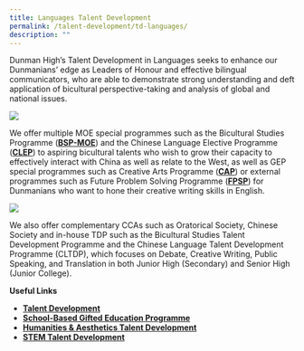 ```yaml
---
title: Languages Talent Development
permalink: /talent-development/td-languages/
description: ""
---
```

Dunman High’s Talent Development in Languages seeks to enhance our Dunmanians’ edge as Leaders of Honour and effective bilingual communicators, who are able to demonstrate strong understanding and deft application of bicultural perspective-taking and analysis of global and national issues.

![](https://dunmanhigh.moe.edu.sg/wp-content/uploads/2020/05/td-CL.jpg)

We offer multiple MOE special programmes such as the Bicultural Studies Programme (**[BSP-MOE](https://dunmanhigh.moe.edu.sg/academic/bicultural-studies-programme/chinese-programme/)**) and the Chinese Language Elective Programme (**[CLEP](https://dunmanhigh.moe.edu.sg/academic/bicultural-studies-programme/chinese-programme/)**) to aspiring bicultural talents who wish to grow their capacity to effectively interact with China as well as relate to the West, as well as GEP special programmes such as Creative Arts Programme (**[CAP](https://www.moe.gov.sg/education/programmes/gifted-education-programme/special-programmes/creative-arts-programme)**) or external programmes such as Future Problem Solving Programme (**[FPSP](https://www.fpspi.org/singapore/)**) for Dunmanians who want to hone their creative writing skills in English.

![](https://dunmanhigh.moe.edu.sg/wp-content/uploads/2020/05/td-EL.jpg)

We also offer complementary CCAs such as Oratorical Society, Chinese Society and in-house TDP such as the Bicultural Studies Talent Development Programme and the Chinese Language Talent Development Programme (CLTDP), which focuses on Debate, Creative Writing, Public Speaking, and Translation in both Junior High (Secondary) and Senior High (Junior College).

**Useful Links**

*   [**Talent Development**](https://dunmanhigh.moe.edu.sg/talent-development/)
*   [**School-Based Gifted Education Programme**](https://dunmanhigh.moe.edu.sg/td-sbge-programme/)
*   **[Humanities & Aesthetics Talent Development](https://dunmanhigh.moe.edu.sg/td-humanities-aesthetics-talent-development/)**
*   **[STEM Talent Development](https://dunmanhigh.moe.edu.sg/td-stem/)**